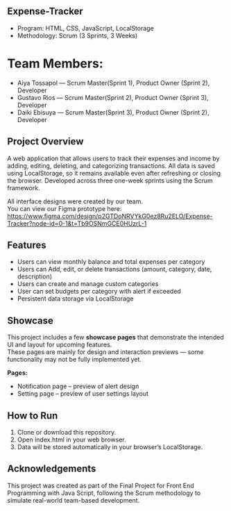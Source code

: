 ## Expense-Tracker
- Program: HTML, CSS, JavaScript, LocalStorage
- Methodology: Scrum (3 Sprints, 3 Weeks)
  
# Team Members:
- Aiya Tossapol — Scrum Master(Sprint 1), Product Owner (Sprint 2), Developer
- Gustavo Rios — Scrum Master(Sprint 2), Product Owner (Sprint 3), Developer
- Daiki Ebisuya  — Scrum Master(Sprint 3), Product Owner (Sprint 2), Developer

## Project Overview 
A web application that allows users to track their expenses and income by adding, editing, deleting, and categorizing transactions.
All data is saved using LocalStorage, so it remains available even after refreshing or closing the browser.
Developed across three one-week sprints using the Scrum framework.

All interface designs were created by our team.  
You can view our Figma prototype here: https://www.figma.com/design/p2GTDoNRVYkG0ez8Ru2ELO/Expense-Tracker?node-id=0-1&t=Tb9OSNmGCE0HUzrL-1

## Features
- Users can view monthly balance and total expenses per category
- Users can Add, edit, or delete transactions (amount, category, date, description)
- Users can create and manage custom categories
- User can set budgets per category with alert if exceeded
- Persistent data storage via LocalStorage
  
## Showcase
This project includes a few **showcase pages** that demonstrate the intended UI and layout for upcoming features.  
These pages are mainly for design and interaction previews — some functionality may not be fully implemented yet.

**Pages:**
- Notification page – preview of alert design
- Setting page – preview of user settings layout
  
## How to Run
1. Clone or download this repository.
2. Open index.html in your web browser.
3. Data will be stored automatically in your browser’s LocalStorage.

## Acknowledgements
This project was created as part of the Final Project for Front End Programming with Java Script,
following the Scrum methodology to simulate real-world team-based development.
